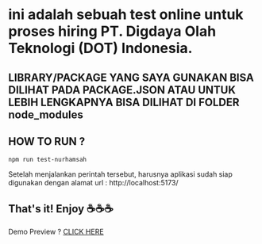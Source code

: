 # ini adalah sebuah test online untuk proses hiring PT. Digdaya Olah Teknologi (DOT) Indonesia.

## LIBRARY/PACKAGE YANG SAYA GUNAKAN BISA DILIHAT PADA PACKAGE.JSON ATAU UNTUK LEBIH LENGKAPNYA BISA DILIHAT DI FOLDER node_modules

## HOW TO RUN ?

    npm run test-nurhamsah

Setelah menjalankan perintah tersebut, harusnya aplikasi sudah siap digunakan dengan alamat url : http://localhost:5173/

## That's it! Enjoy ☕☕☕

Demo Preview ? [CLICK HERE](https://test-coding-dot.vercel.app/)
